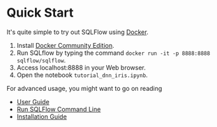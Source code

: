 # Quick Start

It's quite simple to try out SQLFlow using [Docker](https://docs.docker.com/).

1. Install [Docker Community Edition](https://docs.docker.com/install/).
1. Run SQLflow by typing the command `docker run -it -p 8888:8888 sqlflow/sqlflow`.
1. Access localhost:8888 in your Web browser.
1. Open the notebook `tutorial_dnn_iris.ipynb`.


For advanced usage, you might want to go on reading

- [User Guide](user_guide.md)
- [Run SQLFlow Command Line](demo.md)
- [Installation Guide](docker_install.md)
